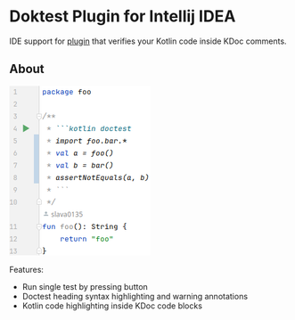 # Doktest Plugin for Intellij IDEA

IDE support for [plugin](https://github.com/Slava0135/doktest) that verifies your Kotlin code inside KDoc comments.

## About

![preview](preview.png)

Features:

* Run single test by pressing button
* Doctest heading syntax highlighting and warning annotations
* Kotlin code highlighting inside KDoc code blocks

